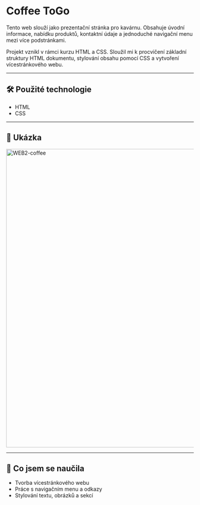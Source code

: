 # Coffee ToGo

Tento web slouží jako prezentační stránka pro kavárnu. Obsahuje úvodní informace, nabídku produktů, kontaktní údaje a jednoduché navigační menu mezi více podstránkami.

Projekt vznikl v rámci kurzu HTML a CSS. Sloužil mi k procvičení základní struktury HTML dokumentu, stylování obsahu pomocí CSS a vytvoření vícestránkového webu.

---

## 🛠️ Použité technologie
- HTML
- CSS

---

## 📸 Ukázka

<img width="800" alt="WEB2-coffee" src="https://github.com/user-attachments/assets/a75dcaaa-ff0e-4561-b0d9-22e7594f5f8b" />

---

## 🧠 Co jsem se naučila
- Tvorba vícestránkového webu
- Práce s navigačním menu a odkazy
- Stylování textu, obrázků a sekcí
